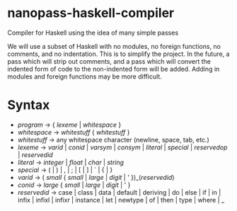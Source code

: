 # nanopass-haskell-compiler
Compiler for Haskell using the idea of many simple passes

We will use a subset of Haskell with no modules, no foreign functions, no comments, and no indentation.  This is to simplify the project.  In the future, a pass which will strip out comments, and a pass which will convert the indented form of code to the non-indented form will be added. Adding in modules and foreign functions may be more difficult.

# Syntax
* *program* -> { *lexeme* | *whitespace* }
* *whitespace* -> *whitestuff* { *whitestuff* }
* *whitestuff* -> any whitespace character (newline, space, tab, etc.)
* *lexeme* -> *varid* | *conid* | *varsym* | *consym* | *literal* | *special* | *reservedop* | *reservedid*
* *literal* -> *integer* | *float* | *char* | *string*
* *special* -> ( | ) | , | ; | [ | ] | ` | { | }
* *varid* -> ( *small* { *small* | *large* | *digit* | ' })_(*reservedid*)
* *conid* -> *large* { *small* | *large* | *digit* | ' }
* *reservedid* -> case | class | data | default | deriving | do | else | if | in | infix | infixl | infixr | instance | let | newtype | of | then | type | where | _

